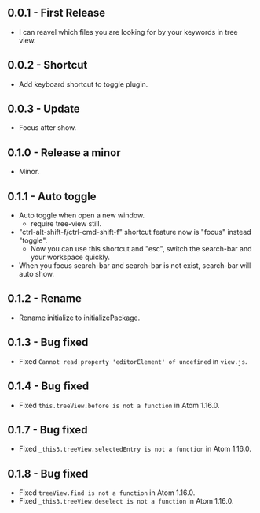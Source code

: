 ## 0.0.1 - First Release
* I can reavel which files you are looking for by your keywords in tree view.

## 0.0.2 - Shortcut
* Add keyboard shortcut to toggle plugin.

## 0.0.3 - Update
* Focus after show.

## 0.1.0 - Release a minor
* Minor.

## 0.1.1 - Auto toggle
* Auto toggle when open a new window.
    * require tree-view still.
* "ctrl-alt-shift-f/ctrl-cmd-shift-f" shortcut feature now is "focus" instead "toggle".
    * Now you can use this shortcut and "esc", switch the search-bar and your workspace quickly.
* When you focus search-bar and search-bar is not exist, search-bar will auto show.

## 0.1.2 - Rename
* Rename initialize to initializePackage.

## 0.1.3 - Bug fixed
* Fixed `Cannot read property 'editorElement' of undefined` in `view.js`.

## 0.1.4 - Bug fixed
* Fixed `this.treeView.before is not a function` in Atom 1.16.0.

## 0.1.7 - Bug fixed
* Fixed `_this3.treeView.selectedEntry is not a function` in Atom 1.16.0.

## 0.1.8 - Bug fixed
* Fixed `treeView.find is not a function` in Atom 1.16.0.
* Fixed `_this3.treeView.deselect is not a function` in Atom 1.16.0.
